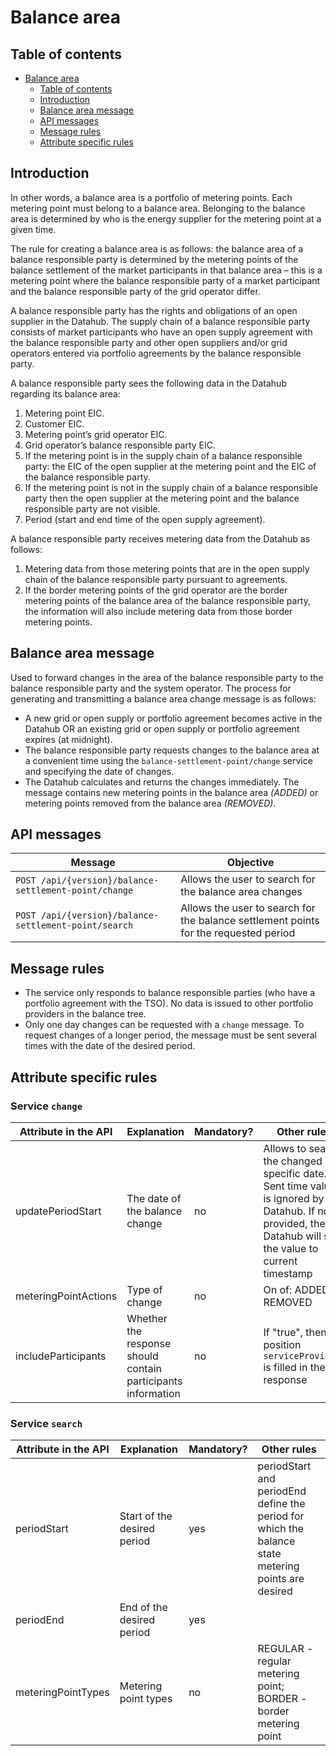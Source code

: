 ﻿# Balance area

## Table of contents

- [Balance area](#balance-area)
  - [Table of contents](#table-of-contents)
  - [Introduction](#introduction)
  - [Balance area message](#balance-area-message)
  - [API messages](#api-messages)
  - [Message rules](#message-rules)
  - [Attribute specific rules](#attribute-specific-rules)

## Introduction

In other words, a balance area is a portfolio of metering points. Each metering point must belong to a balance area. Belonging to the balance area is determined by who is the energy supplier for the metering point at a given time.

The rule for creating a balance area is as follows: the balance area of a balance responsible party is determined by the metering points of the balance settlement of the market participants in that balance area – this is a metering point where the balance responsible party of a market participant and the balance responsible party of the grid operator differ.

A balance responsible party has the rights and obligations of an open supplier in the Datahub. The supply chain of a balance responsible party consists of market participants who have an open supply agreement with the balance responsible party and other open suppliers and/or grid operators entered via portfolio agreements by the balance responsible party.

A balance responsible party sees the following data in the Datahub regarding its balance area:

1. Metering point EIC.
2. Customer EIC.
3. Metering point’s grid operator EIC.
4. Grid operator’s balance responsible party EIC.
5. If the metering point is in the supply chain of a balance responsible party: the EIC of the open supplier at the metering point and the EIC of the balance responsible party.
6. If the metering point is not in the supply chain of a balance responsible party then the open supplier at the metering point and the balance responsible party are not visible.
7. Period (start and end time of the open supply agreement).

A balance responsible party receives metering data from the Datahub as follows:

1. Metering data from those metering points that are in the open supply chain of the balance responsible party pursuant to agreements.
2. If the border metering points of the grid operator are the border metering points of the balance area of the balance responsible party, the information will also include metering data from those border metering points.

## Balance area message

Used to forward changes in the area of the balance responsible party to the balance responsible party and the system operator. The process for generating and transmitting a balance area change message is as follows:

- A new grid or open supply or portfolio agreement becomes active in the Datahub OR an existing grid or open supply or portfolio agreement expires (at midnight).
- The balance responsible party requests changes to the balance area at a convenient time using the `balance-settlement-point/change` service and specifying the date of changes.
- The Datahub calculates and returns the changes immediately. The message contains new metering points in the balance area *(ADDED)* or metering points removed from the balance area *(REMOVED)*.

## API messages

| Message                                               | Objective                                                                            |
|-------------------------------------------------------|--------------------------------------------------------------------------------------|
| `POST /api/{version}/balance-settlement-point/change` | Allows the user to search for the balance area changes                               |
| `POST /api/{version}/balance-settlement-point/search` | Allows the user to search for the balance settlement points for the requested period |

## Message rules

- The service only responds to balance responsible parties (who have a portfolio agreement with the TSO). No data is issued to other portfolio providers in the balance tree.
- Only one day changes can be requested with a `change` message. To request changes of a longer period, the message must be sent several times with the date of the desired period.

## Attribute specific rules

### Service `change`

| Attribute in the API | Explanation                                                  | Mandatory? | Other rules                                                                                                                                                 |
|----------------------|--------------------------------------------------------------|------------|-------------------------------------------------------------------------------------------------------------------------------------------------------------|
| updatePeriodStart    | The date of the balance change                               | no         | Allows to search the changed on specific date. Sent time value is ignored by Datahub. If not provided, then Datahub will set the value to current timestamp |
| meteringPointActions | Type of change                                               | no         | On of: ADDED, REMOVED                                                                                                                                       |
| includeParticipants  | Whether the response should contain participants information | no         | If "true", then position `serviceProviders` is filled in the response                                                                                       |

### Service `search`

| Attribute in the API | Explanation                 | Mandatory? | Other rules                                                                                         |
|----------------------|-----------------------------|------------|-----------------------------------------------------------------------------------------------------|
| periodStart          | Start of the desired period | yes        | periodStart and periodEnd define the period for which the balance state metering points are desired |
| periodEnd            | End of the desired period   | yes        |                                                                                                     |
| meteringPointTypes   | Metering point types        | no         | REGULAR - regular metering point; BORDER - border metering point                                    |